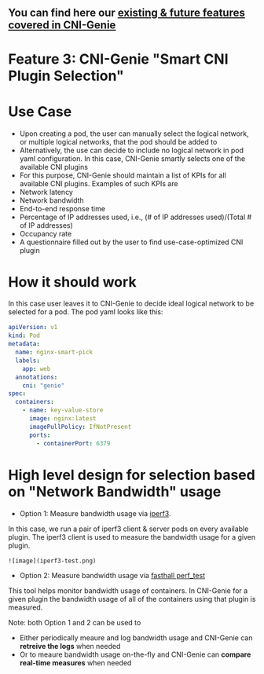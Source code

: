 ## You can find here our [existing & future features covered in CNI-Genie](../CNIGenieFeatureSet.md)

# Feature 3: CNI-Genie "Smart CNI Plugin Selection"

# Use Case

- Upon creating a pod, the user can manually select the logical network, or multiple logical networks, that the pod should be added to
-	Alternatively, the use can decide to include no logical network in pod yaml configuration. In this case, CNI-Genie smartly selects one of the available CNI plugins
-	For this purpose, CNI-Genie should maintain a list of KPIs for all available CNI plugins. Examples of such KPIs are
 - Network latency
 - Network bandwidth
 - End-to-end response time  
 - Percentage of IP addresses used, i.e., (# of IP addresses used)/(Total # of IP addresses)
 - Occupancy rate
 - A questionnaire filled out by the user to find use-case-optimized CNI plugin

# How it should work

In this case user leaves it to CNI-Genie to decide ideal logical network to be selected for a pod. The pod yaml looks like this:

```yaml
apiVersion: v1
kind: Pod
metadata:
  name: nginx-smart-pick
  labels:
    app: web
  annotations:
    cni: "genie"
spec:
  containers:
    - name: key-value-store
      image: nginx:latest
      imagePullPolicy: IfNotPresent
      ports:
        - containerPort: 6379
```

# High level design for selection based on "Network Bandwidth" usage
   
* Option 1: Measure bandwidth usage via [iperf3](https://iperf.fr/).

In this case, we run a pair of iperf3 client & server pods on every available plugin. The iperf3 client is used to measure the bandwidth usage for a given plugin. 
       
    ![image](iperf3-test.png)
       
* Option 2: Measure bandwidth usage via [fasthall perf_test](https://github.com/fasthall/container-network)

This tool helps monitor bandwidth usage of containers. In CNI-Genie for a given plugin the bandwidth usage of all of the containers using that plugin is measured.

Note: both Option 1 and 2 can be used to

 * Either periodically meaure and log bandwidth usage and CNI-Genie can **retreive the logs** when needed
 * Or to meaure bandwidth usage on-the-fly and CNI-Genie can **compare real-time measures** when needed
  
